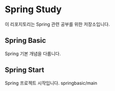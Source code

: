 # Spring Study

이 리포지토리는 Spring 관련 공부를 위한 저장소입니다.

## Spring Basic
Spring 기본 개념을 다룹니다.

## Spring Start
Spring 프로젝트 시작입니다.
 springbasic/main
